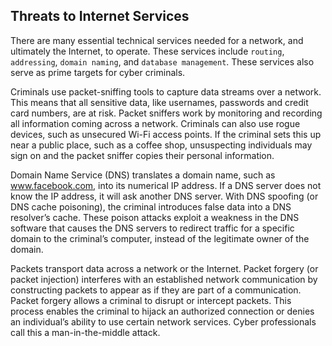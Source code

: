 ## Threats to Internet Services
There are many essential technical services needed for a network, and ultimately the Internet, to operate. These services include `routing`, `addressing`, `domain naming`, and `database management`. These services also serve as prime targets for cyber criminals.

Criminals use packet-sniffing tools to capture data streams over a network. This means that all sensitive data, like usernames, passwords and credit card numbers, are at risk. Packet sniffers work by monitoring and recording all information coming across a network. Criminals can also use rogue devices, such as unsecured Wi-Fi access points. If the criminal sets this up near a public place, such as a coffee shop, unsuspecting individuals may sign on and the packet sniffer copies their personal information.

Domain Name Service (DNS) translates a domain name, such as www.facebook.com, into its numerical IP address. If a DNS server does not know the IP address, it will ask another DNS server. With DNS spoofing (or DNS cache poisoning), the criminal introduces false data into a DNS resolver’s cache. These poison attacks exploit a weakness in the DNS software that causes the DNS servers to redirect traffic for a specific domain to the criminal’s computer, instead of the legitimate owner of the domain.

Packets transport data across a network or the Internet. Packet forgery (or packet injection) interferes with an established network communication by constructing packets to appear as if they are part of a communication. Packet forgery allows a criminal to disrupt or intercept packets. This process enables the criminal to hijack an authorized connection or denies an individual’s ability to use certain network services. Cyber professionals call this a man-in-the-middle attack.
